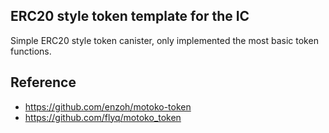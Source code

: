 ## ERC20 style token template for the IC

Simple ERC20 style token canister, only implemented the most basic token functions.

## Reference

* https://github.com/enzoh/motoko-token
* https://github.com/flyq/motoko_token

